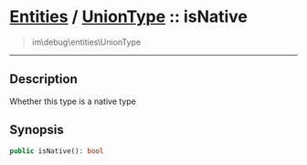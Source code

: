 # [Entities](entities.md) / [UnionType](entities-UnionType.md) :: isNative
 > im\debug\entities\UnionType
____

## Description
Whether this type is a native type

## Synopsis
```php
public isNative(): bool
```

